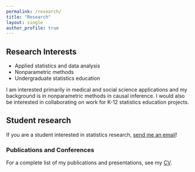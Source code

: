 ```yaml
---
permalink: /research/
title: "Research"
layout: single
author_profile: true
---
```


## Research Interests
- Applied statistics and data analysis
- Nonparametric methods
- Undergraduate statistics education

I am interested primarily in medical and social science applications and my background is in nonparametric methods in causal inference. I would also be interested in collaborating on work for K-12 statistics education projects. 

## Student research

If you are a student interested in statistics research, [send me an email](mailto:cappiello@csus.edu)! 

### Publications and Conferences

For a complete list of my publications and presentations, see my [CV](https://lgpcappiello.github.io/CappielloCV.pdf). 
